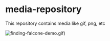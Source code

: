 # media-repository
This repository contains media like gif, png, etc

![finding-falcone-demo.gif)](finding-falcone-demo.gif)
